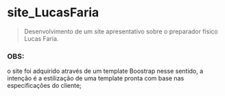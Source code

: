 # site_LucasFaria
<blockquote>Desenvolvimento de um site apresentativo sobre o preparador físico Lucas Faria. </blockquote>
<h3>OBS:</h3> o site foi adquirido através de um template Boostrap nesse sentido, a intenção é a estilização de uma template pronta com base nas especificações do cliente;
